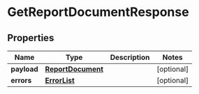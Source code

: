 # GetReportDocumentResponse

## Properties
Name | Type | Description | Notes
------------ | ------------- | ------------- | -------------
**payload** | [**ReportDocument**](ReportDocument.md) |  |  [optional]
**errors** | [**ErrorList**](ErrorList.md) |  |  [optional]
